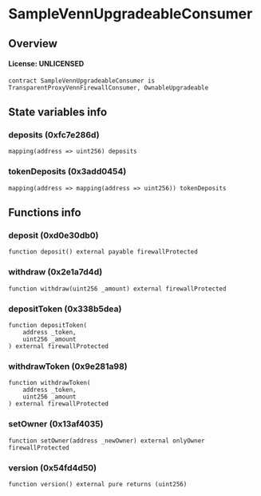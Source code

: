 # SampleVennUpgradeableConsumer

## Overview

#### License: UNLICENSED

```solidity
contract SampleVennUpgradeableConsumer is TransparentProxyVennFirewallConsumer, OwnableUpgradeable
```


## State variables info

### deposits (0xfc7e286d)

```solidity
mapping(address => uint256) deposits
```


### tokenDeposits (0x3add0454)

```solidity
mapping(address => mapping(address => uint256)) tokenDeposits
```


## Functions info

### deposit (0xd0e30db0)

```solidity
function deposit() external payable firewallProtected
```


### withdraw (0x2e1a7d4d)

```solidity
function withdraw(uint256 _amount) external firewallProtected
```


### depositToken (0x338b5dea)

```solidity
function depositToken(
    address _token,
    uint256 _amount
) external firewallProtected
```


### withdrawToken (0x9e281a98)

```solidity
function withdrawToken(
    address _token,
    uint256 _amount
) external firewallProtected
```


### setOwner (0x13af4035)

```solidity
function setOwner(address _newOwner) external onlyOwner firewallProtected
```


### version (0x54fd4d50)

```solidity
function version() external pure returns (uint256)
```

